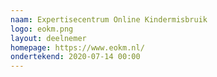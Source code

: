 ```yaml
---
naam: Expertisecentrum Online Kindermisbruik
logo: eokm.png
layout: deelnemer
homepage: https://www.eokm.nl/
ondertekend: 2020-07-14 00:00
---
```

